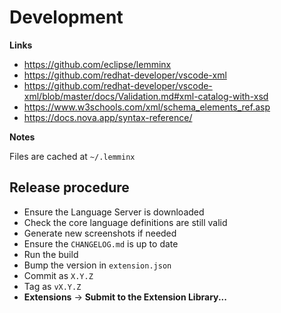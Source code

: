 # Development

**Links**

- https://github.com/eclipse/lemminx
- https://github.com/redhat-developer/vscode-xml
- https://github.com/redhat-developer/vscode-xml/blob/master/docs/Validation.md#xml-catalog-with-xsd
- https://www.w3schools.com/xml/schema_elements_ref.asp
- https://docs.nova.app/syntax-reference/

**Notes**

Files are cached at `~/.lemminx`

## Release procedure

- Ensure the Language Server is downloaded
- Check the core language definitions are still valid
- Generate new screenshots if needed
- Ensure the `CHANGELOG.md` is up to date
- Run the build
- Bump the version in `extension.json`
- Commit as `X.Y.Z`
- Tag as `vX.Y.Z`
- **Extensions** → **Submit to the Extension Library...**

